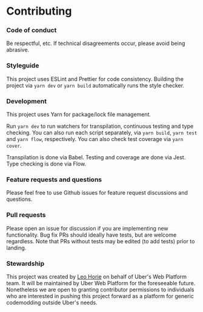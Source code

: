 # Contributing

### Code of conduct

Be respectful, etc. If technical disagreements occur, please avoid being abrasive.

### Styleguide

This project uses ESLint and Prettier for code consistency. Building the project via `yarn dev` or `yarn build` automatically runs the style checker.

### Development

This project uses Yarn for package/lock file management.

Run `yarn dev` to run watchers for transpilation, continuous testing and type checking. You can also run each script separately, via `yarn build`, `yarn test` and `yarn flow`, respectively. You can also check test coverage via `yarn cover`.

Transpilation is done via Babel. Testing and coverage are done via Jest. Type checking is done via Flow.

### Feature requests and questions

Please feel free to use Github issues for feature request discussions and questions.

### Pull requests

Please open an issue for discussion if you are implementing new functionality. Bug fix PRs should ideally have tests, but are welcome regardless. Note that PRs without tests may be edited (to add tests) prior to landing.

### Stewardship

This project was created by [Leo Horie](http://github.com/lhorie) on behalf of Uber's Web Platform team. It will be maintained by Uber Web Platform for the foreseeable future. Nonetheless we are open to granting contributor permissions to individuals who are interested in pushing this project forward as a platform for generic codemodding outside Uber's needs.
